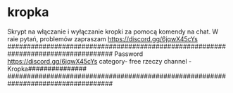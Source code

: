 # kropka
Skrypt na włączanie i wyłączanie kropki za pomocą komendy na chat. W raie pytań, problemów zapraszam https://discord.gg/6jqwX45cYs
###################################################################################
Password https://discord.gg/6jqwX45cYs category- free rzeczy channel - Kropka###############
###################################################################################
